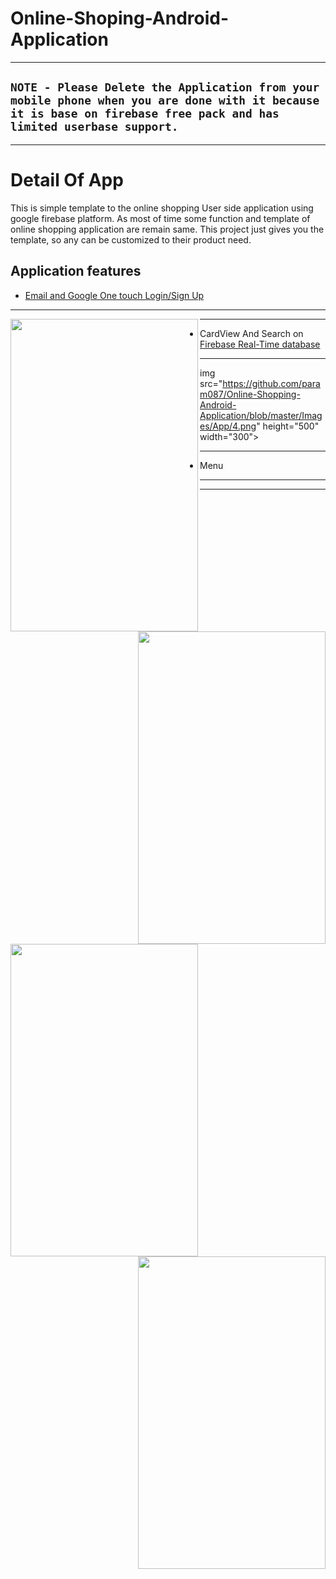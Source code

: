 # Online-Shoping-Android-Application

***
## `NOTE - Please Delete the Application from your mobile phone when you are done with it because it is base on firebase free pack and has limited userbase support.`
***
# Detail Of App
  This is simple template to the online shopping User side application using google firebase platform. As most of time some function and template of online shopping application are remain same. This project just gives you the template, so any can be customized to their product need.
  
## Application features
 * [Email and Google One touch Login/Sign Up](https://firebase.google.com/products/auth/)
 ***
<img src="https://github.com/param087/Online-Shopping-Android-Application/blob/master/Images/App/1.png" align="left" height="500" width="300"><img src="https://github.com/param087/Online-Shopping-Android-Application/blob/master/Images/App/2.png" height="500" width="300" align="right">
 ***
 * CardView And Search on [Firebase Real-Time database](https://firebase.google.com/products/realtime-database/)
 ***
 img src="https://github.com/param087/Online-Shopping-Android-Application/blob/master/Images/App/4.png"  height="500" width="300">
 ***
 * Menu
 ***
 <img src="https://github.com/param087/Online-Shopping-Android-Application/blob/master/Images/App/7.png" align="left" height="500" width="300"><img src="https://github.com/param087/Online-Shopping-Android-Application/blob/master/Images/App/8.png" height="500" width="300" align="right">
 ***
 




